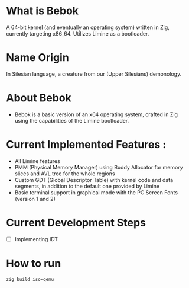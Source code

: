 # What is Bebok
A 64-bit kernel (and eventually an operating system) written in Zig, currently targeting x86_64. Utilizes Limine as a bootloader.

# Name Origin
In Silesian language, a creature from our (Upper Silesians) demonology. 

# About Bebok
- Bebok is a basic version of an x64 operating system, crafted in Zig using the capabilities of the Limine bootloader.

# Current Implemented Features :
- All Limine features
- PMM (Physical Memory Manager) using Buddy Allocator for memory slices and AVL tree for the whole regions
- Custom GDT (Global Descriptor Table) with kernel code and data segments, in addition to the default one provided by Limine
- Basic terminal support in graphical mode with the PC Screen Fonts (version 1 and 2)


# Current Development Steps
- [ ] Implementing IDT

# How to run
```bash
zig build iso-qemu 
```